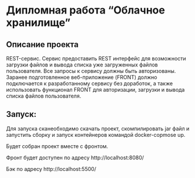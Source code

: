 # Дипломная работа “Облачное хранилище”

## Описание проекта
REST-сервис. Сервис предоставить REST интерфейс для возможности загрузки файлов и вывода списка уже загруженных файлов пользователя. 
Все запросы к сервису должны быть авторизованы. Заранее подготовленное веб-приложение (FRONT) должно подключается к разработанному сервису без доработок, 
а также использовать функционал FRONT для авторизации, загрузки и вывода списка файлов пользователя.

## Запуск:
Для запуска сканеобходимо скачать проект, cкомпилировать jar файл и запустить сборку и запуск контейнеров командой docker-copmose up.

Будет собран проект вместе с фронтом.

Фронт будет доступен по адресу http://localhost:8080/

Бэк по адресу http://localhost:5500/

